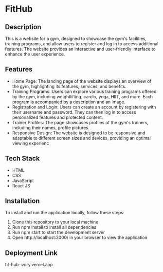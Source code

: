 # FitHub

## Description
This is a website for a gym, designed to showcase the gym's facilities, training programs, and allow users to register and log in to access additional features. The website provides an interactive and user-friendly interface to enhance the user experience.

## Features
- Home Page: The landing page of the website displays an overview of the gym, highlighting its features, services, and benefits.
- Training Programs: Users can explore various training programs offered by the gym, including weightlifting, cardio, yoga, HIIT, and more. Each program is accompanied by a description and an image.
- Registration and Login: Users can create an account by registering with their username and password. They can then log in to access personalized features and protected content.
- Trainer Profiles: The page showcases profiles of the gym's trainers, including their names, profile pictures.
- Responsive Design: The website is designed to be responsive and adaptable to different screen sizes and devices, providing an optimal viewing experienc

## Tech Stack
- HTML
- CSS
- JavaScript
- React JS

## Installation
To install and run the application locally, follow these steps:

1. Clone this repository to your local machine
2. Run npm install to install all dependencies
3. Run npm start to start the development server
4. Open http://localhost:3000/ in your browser to view the application

## Deployment Link
fit-hub-ivory.vercel.app
